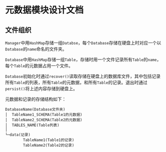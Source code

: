 # 元数据模块设计文档
## 文件组织

`Manager`中用`HashMap`存储一组`Databse`，每个`Database`存储在硬盘上时对应一个以`Database`的`name`命名的文件夹。

`Database`中用`HashMap`存储一组`Table`，存储时用一个文件记录所有`Table`的`name`，每个`Table`的元数据占用一个文件。

`Database`初始化时通过`recover()`读取存储在硬盘上的数据库文件，其中包括记录所有`Table`的列表，所有`Table`的元数据，和所有`Table`的记录。退出时通过`persist()`将上述内容存储到硬盘上。

元数据和记录的存储结构如下：

```
DatabaseName(Database文件夹)
│  TableName1_SCHEMA(Table1的元数据)
│  TableName2_SCHEMA(Table2的元数据)
│  TABLES_NAME(Table列表)
│  
└─data(记录)
        TableName1(Table1的记录)
        TableName2(Table2的记录)
```

